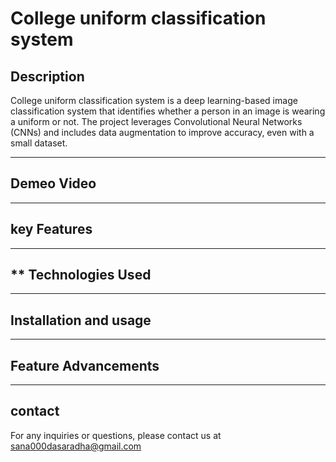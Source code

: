 # **College uniform classification system**



## **Description**

College uniform classification system is a deep learning-based image classification system that identifies whether a person in an image is wearing a uniform or not. The project leverages Convolutional Neural Networks (CNNs) and includes data augmentation to improve accuracy, even with a small dataset.

----

## **Demeo Video**

----------------

## **key Features**

-----

## ** Technologies Used

--------

## **Installation and usage**

-------

## **Feature Advancements**

------

## **contact**

For any inquiries or questions, please contact us at sana000dasaradha@gmail.com

